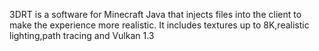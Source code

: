 
3DRT is a software for Minecraft Java that injects files into the client to make the experience more realistic.
It includes textures up to 8K,realistic lighting,path tracing and Vulkan 1.3
